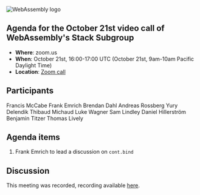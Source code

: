 ![WebAssembly logo](/images/WebAssembly.png)

## Agenda for the October 21st video call of WebAssembly's Stack Subgroup

- **Where**: zoom.us
- **When**:  October 21st, 16:00-17:00 UTC (October 21st, 9am-10am Pacific Daylight Time)
- **Location**: [Zoom call](https://zoom.us/j/91846860726?pwd=NVVNVmpvRVVFQkZTVzZ1dTFEcXgrdz09)

## Participants

Francis McCabe
Frank Emrich
Brendan Dahl
Andreas Rossberg
Yury Delendik
Thibaud Michaud
Luke Wagner
Sam Lindley
Daniel Hillerström
Benjamin Titzer
Thomas Lively


## Agenda items

1. Frank Emrich to lead a discussion on `cont.bind`

## Discussion

This meeting was recorded, recording available [here](https://us02web.zoom.us/rec/share/FKHbk3uvZG6jIR3iJxv6PUJ2lDC7NQUMY6T4CFZuSR_xlRa03qOipgN3cbZokl0Q.EzqZs7AKHkxEKZ_C).


